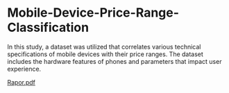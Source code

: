 # Mobile-Device-Price-Range-Classification
In this study, a dataset was utilized that correlates various technical specifications of mobile devices with their price ranges. The dataset includes the hardware features of phones and parameters that impact user experience.


[Rapor.pdf](https://github.com/user-attachments/files/18218826/Rapor.pdf)
